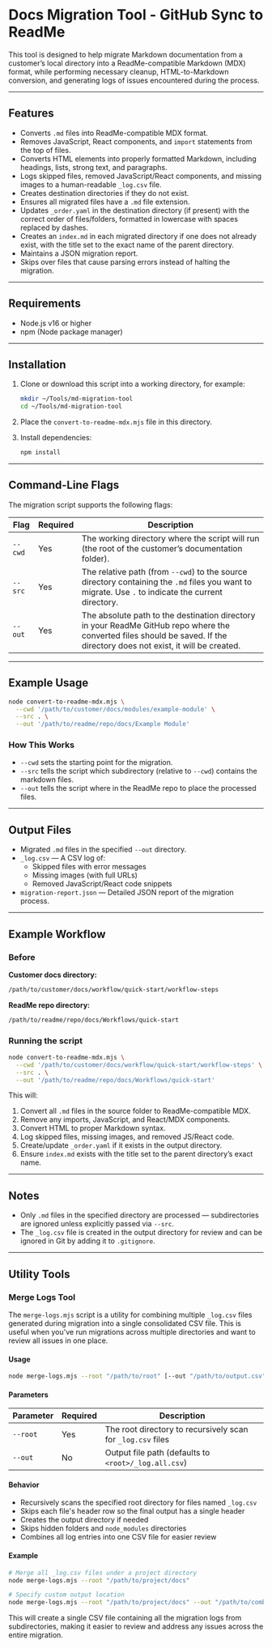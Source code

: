 # Docs Migration Tool - GitHub Sync to ReadMe

This tool is designed to help migrate Markdown documentation from a customer’s local directory into a ReadMe-compatible Markdown (MDX) format, while performing necessary cleanup, HTML-to-Markdown conversion, and generating logs of issues encountered during the process.

---

## Features

- Converts `.md` files into ReadMe-compatible MDX format.
- Removes JavaScript, React components, and `import` statements from the top of files.
- Converts HTML elements into properly formatted Markdown, including headings, lists, strong text, and paragraphs.
- Logs skipped files, removed JavaScript/React components, and missing images to a human-readable `_log.csv` file.
- Creates destination directories if they do not exist.
- Ensures all migrated files have a `.md` file extension.
- Updates `_order.yaml` in the destination directory (if present) with the correct order of files/folders, formatted in lowercase with spaces replaced by dashes.
- Creates an `index.md` in each migrated directory if one does not already exist, with the title set to the exact name of the parent directory.
- Maintains a JSON migration report.
- Skips over files that cause parsing errors instead of halting the migration.

---

## Requirements

- Node.js v16 or higher
- npm (Node package manager)

---

## Installation

1. Clone or download this script into a working directory, for example:

   ```bash
   mkdir ~/Tools/md-migration-tool
   cd ~/Tools/md-migration-tool
   ```

2. Place the `convert-to-readme-mdx.mjs` file in this directory.

3. Install dependencies:

   ```bash
   npm install
   ```

---

## Command-Line Flags

The migration script supports the following flags:

| Flag    | Required | Description                                                                                                                                                               |
| ------- | -------- | ------------------------------------------------------------------------------------------------------------------------------------------------------------------------- |
| `--cwd` | Yes      | The working directory where the script will run (the root of the customer’s documentation folder).                                                                        |
| `--src` | Yes      | The relative path (from `--cwd`) to the source directory containing the `.md` files you want to migrate. Use `.` to indicate the current directory.                       |
| `--out` | Yes      | The absolute path to the destination directory in your ReadMe GitHub repo where the converted files should be saved. If the directory does not exist, it will be created. |

---

## Example Usage

```bash
node convert-to-readme-mdx.mjs \
  --cwd '/path/to/customer/docs/modules/example-module' \
  --src . \
  --out '/path/to/readme/repo/docs/Example Module'
```

### How This Works

- `--cwd` sets the starting point for the migration.
- `--src` tells the script which subdirectory (relative to `--cwd`) contains the markdown files.
- `--out` tells the script where in the ReadMe repo to place the processed files.

---

## Output Files

- Migrated `.md` files in the specified `--out` directory.
- `_log.csv` — A CSV log of:
  - Skipped files with error messages
  - Missing images (with full URLs)
  - Removed JavaScript/React code snippets
- `migration-report.json` — Detailed JSON report of the migration process.

---

## Example Workflow

### Before

**Customer docs directory:**

```bash
/path/to/customer/docs/workflow/quick-start/workflow-steps
```

**ReadMe repo directory:**

```bash
/path/to/readme/repo/docs/Workflows/quick-start
```

### Running the script

```bash
node convert-to-readme-mdx.mjs \
  --cwd '/path/to/customer/docs/workflow/quick-start/workflow-steps' \
  --src . \
  --out '/path/to/readme/repo/docs/Workflows/quick-start'
```

This will:

1. Convert all `.md` files in the source folder to ReadMe-compatible MDX.
2. Remove any imports, JavaScript, and React/MDX components.
3. Convert HTML to proper Markdown syntax.
4. Log skipped files, missing images, and removed JS/React code.
5. Create/update `_order.yaml` if it exists in the output directory.
6. Ensure `index.md` exists with the title set to the parent directory’s exact name.

---

## Notes

- Only `.md` files in the specified directory are processed — subdirectories are ignored unless explicitly passed via `--src`.
- The `_log.csv` file is created in the output directory for review and can be ignored in Git by adding it to `.gitignore`.

---

## Utility Tools

### Merge Logs Tool

The `merge-logs.mjs` script is a utility for combining multiple `_log.csv` files generated during migration into a single consolidated CSV file. This is useful when you've run migrations across multiple directories and want to review all issues in one place.

#### Usage

```bash
node merge-logs.mjs --root "/path/to/root" [--out "/path/to/output.csv"]
```

#### Parameters

| Parameter | Required | Description                                                 |
| --------- | -------- | ----------------------------------------------------------- |
| `--root`  | Yes      | The root directory to recursively scan for `_log.csv` files |
| `--out`   | No       | Output file path (defaults to `<root>/_log.all.csv`)        |

#### Behavior

- Recursively scans the specified root directory for files named `_log.csv`
- Skips each file's header row so the final output has a single header
- Creates the output directory if needed
- Skips hidden folders and `node_modules` directories
- Combines all log entries into one CSV file for easier review

#### Example

```bash
# Merge all _log.csv files under a project directory
node merge-logs.mjs --root "/path/to/project/docs"

# Specify custom output location
node merge-logs.mjs --root "/path/to/project/docs" --out "/path/to/combined-logs.csv"
```

This will create a single CSV file containing all the migration logs from subdirectories, making it easier to review and address any issues across the entire migration.
